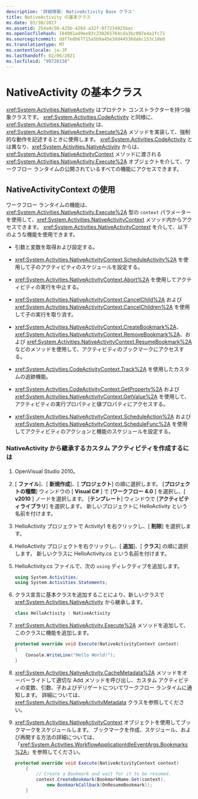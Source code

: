 ```yaml
---
description: '詳細情報: NativeActivity Base クラス'
title: NativeActivity の基本クラス
ms.date: 03/30/2017
ms.assetid: 254a4c50-425b-426d-a32f-0f7234925bac
ms.openlocfilehash: 184001ad9ee83c238265764cda3bc007e4a1fc71
ms.sourcegitcommit: ddf7edb67715a5b9a45e3dd44536dabc153c1de0
ms.translationtype: MT
ms.contentlocale: ja-JP
ms.lasthandoff: 02/06/2021
ms.locfileid: "99720138"
---
```

# <a name="nativeactivity-base-class"></a>NativeActivity の基本クラス

<xref:System.Activities.NativeActivity> はプロテクト コンストラクターを持つ抽象クラスです。 <xref:System.Activities.CodeActivity> と同様に、<xref:System.Activities.NativeActivity> は、<xref:System.Activities.NativeActivity.Execute%2A> メソッドを実装して、強制的な動作を記述するときに使用します。 <xref:System.Activities.CodeActivity> とは異なり、<xref:System.Activities.NativeActivity> からは、<xref:System.Activities.NativeActivityContext> メソッドに渡される <xref:System.Activities.NativeActivity.Execute%2A> オブジェクトを介して、ワークフロー ランタイムの公開されているすべての機能にアクセスできます。

## <a name="using-nativeactivitycontext"></a>NativeActivityContext の使用

 ワークフロー ランタイムの機能は、<xref:System.Activities.NativeActivity.Execute%2A> 型の `context` パラメーターを使用して、<xref:System.Activities.NativeActivityContext> メソッド内からアクセスできます。 <xref:System.Activities.NativeActivityContext> を介して、以下のような機能を使用できます。

- 引数と変数を取得および設定する。

- <xref:System.Activities.NativeActivityContext.ScheduleActivity%2A> を使用して子のアクティビティのスケジュールを設定する。

- <xref:System.Activities.NativeActivityContext.Abort%2A> を使用してアクティビティの実行を中止する。

- <xref:System.Activities.NativeActivityContext.CancelChild%2A> および <xref:System.Activities.NativeActivityContext.CancelChildren%2A> を使用して子の実行を取り消す。

- <xref:System.Activities.NativeActivityContext.CreateBookmark%2A>、<xref:System.Activities.NativeActivityContext.RemoveBookmark%2A>、および <xref:System.Activities.NativeActivityContext.ResumeBookmark%2A> などのメソッドを使用して、アクティビティのブックマークにアクセスする。

- <xref:System.Activities.CodeActivityContext.Track%2A> を使用したカスタムの追跡機能。

- <xref:System.Activities.CodeActivityContext.GetProperty%2A> および <xref:System.Activities.NativeActivityContext.GetValue%2A> を使用して、アクティビティの実行プロパティと値プロパティにアクセスする。

- <xref:System.Activities.NativeActivityContext.ScheduleAction%2A> および <xref:System.Activities.NativeActivityContext.ScheduleFunc%2A> を使用してアクティビティのアクションと機能のスケジュールを設定する。

### <a name="to-create-a-custom-activity-that-inherits-from-nativeactivity"></a>NativeActivity から継承するカスタム アクティビティを作成するには

1. OpenVisual Studio 2010。

2. [ **ファイル**]、[ **新規作成**]、[ **プロジェクト**] の順に選択します。 [**プロジェクトの種類**] ウィンドウの [ **Visual C#** ] で [**ワークフロー 4.0** ] を選択し、[ **v2010** ] ノードを選択します。 [**テンプレート**] ウィンドウで [**アクティビティライブラリ**] を選択します。 新しいプロジェクトに HelloActivity という名前を付けます。

3. HelloActivity プロジェクトで Activity1 を右クリックし、[ **削除**] を選択します。

4. HelloActivity プロジェクトを右クリックし、[ **追加**]、[ **クラス**] の順に選択します。 新しいクラスに HelloActivity.cs という名前を付けます。

5. HelloActivity.cs ファイルで、次の `using` ディレクティブを追加します。

    ```csharp
    using System.Activities;
    using System.Activities.Statements;
    ```

6. クラス宣言に基本クラスを追加することにより、新しいクラスで <xref:System.Activities.NativeActivity> から継承します。

    ```csharp
    class HelloActivity : NativeActivity
    ```

7. <xref:System.Activities.NativeActivity.Execute%2A> メソッドを追加して、このクラスに機能を追加します。

    ```csharp
    protected override void Execute(NativeActivityContext context)
    {
        Console.WriteLine("Hello World!");
    }
    ```

8. <xref:System.Activities.NativeActivity.CacheMetadata%2A> メソッドをオーバーライドして適切な Add メソッドを呼び出し、カスタム アクティビティの変数、引数、子およびデリゲートについてワークフロー ランタイムに通知します。 詳細については、<xref:System.Activities.NativeActivityMetadata> クラスを参照してください。

9. <xref:System.Activities.NativeActivityContext> オブジェクトを使用してブックマークをスケジュールします。 ブックマークを作成、スケジュール、および再開する方法の詳細については、「<xref:System.Activities.WorkflowApplicationIdleEventArgs.Bookmarks%2A>」を参照してください。

    ```csharp
    protected override void Execute(NativeActivityContext context)
        {
            // Create a Bookmark and wait for it to be resumed.
            context.CreateBookmark(BookmarkName.Get(context),
                new BookmarkCallback(OnResumeBookmark));
        }
    ```
